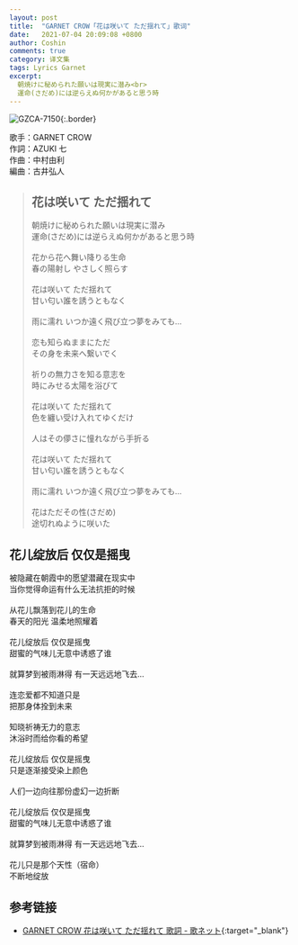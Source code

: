```yaml
---
layout: post
title:  "GARNET CROW「花は咲いて ただ揺れて」歌词"
date:   2021-07-04 20:09:08 +0800
author: Coshin
comments: true
category: 译文集
tags: Lyrics Garnet
excerpt:
  朝焼けに秘められた願いは現実に潜み<br>
  運命(さだめ)には逆らえぬ何かがあると思う時
---
```

![GZCA-7150](https://ganekuro.github.io/images/discography/single/GZCA-7150.jpg){:.border}

歌手：GARNET CROW<br>
作詞：AZUKI 七<br>
作曲：中村由利<br>
編曲：古井弘人

<blockquote class="original">
  <h2>花は咲いて ただ揺れて</h2>
  <p>
    朝焼けに秘められた願いは現実に潜み<br>
    運命(さだめ)には逆らえぬ何かがあると思う時<br>
    <br>
    花から花へ舞い降りる生命<br>
    春の陽射し やさしく照らす<br>
    <br>
    花は咲いて ただ揺れて<br>
    甘い匂い誰を誘うともなく<br>
    <br>
    雨に濡れ いつか遠く飛び立つ夢をみても…<br>
    <br>
    恋も知らぬままにただ<br>
    その身を未来へ繋いでく<br>
    <br>
    祈りの無力さを知る意志を<br>
    時にみせる太陽を浴びて<br>
    <br>
    花は咲いて ただ揺れて<br>
    色を纏い受け入れてゆくだけ<br>
    <br>
    人はその儚さに憧れながら手折る<br>
    <br>
    花は咲いて ただ揺れて<br>
    甘い匂い誰を誘うともなく<br>
    <br>
    雨に濡れ いつか遠く飛び立つ夢をみても…<br>
    <br>
    花はただその性(さだめ)<br>
    途切れぬように咲いた
  </p>
</blockquote>

<div class="translation">
  <h2>花儿绽放后 仅仅是摇曳</h2>
  <p>
    被隐藏在朝霞中的愿望潜藏在现实中<br>
    当你觉得命运有什么无法抗拒的时候<br>
    <br>
    从花儿飘落到花儿的生命<br>
    春天的阳光 温柔地照耀着<br>
    <br>
    花儿绽放后 仅仅是摇曳<br>
    甜蜜的气味儿无意中诱惑了谁<br>
    <br>
    就算梦到被雨淋得 有一天远远地飞去…<br>
    <br>
    连恋爱都不知道只是<br>
    把那身体拴到未来<br>
    <br>
    知晓祈祷无力的意志<br>
    沐浴时而给你看的希望<br>
    <br>
    花儿绽放后 仅仅是摇曳<br>
    只是逐渐接受染上颜色<br>
    <br>
    人们一边向往那份虚幻一边折断<br>
    <br>
    花儿绽放后 仅仅是摇曳<br>
    甜蜜的气味儿无意中诱惑了谁<br>
    <br>
    就算梦到被雨淋得 有一天远远地飞去…<br>
    <br>
    花儿只是那个天性（宿命）<br>
    不断地绽放
  </p>
</div>

## 参考链接

* [GARNET CROW 花は咲いて ただ揺れて 歌詞 - 歌ネット](https://www.uta-net.com/song/83261/){:target="_blank"}
